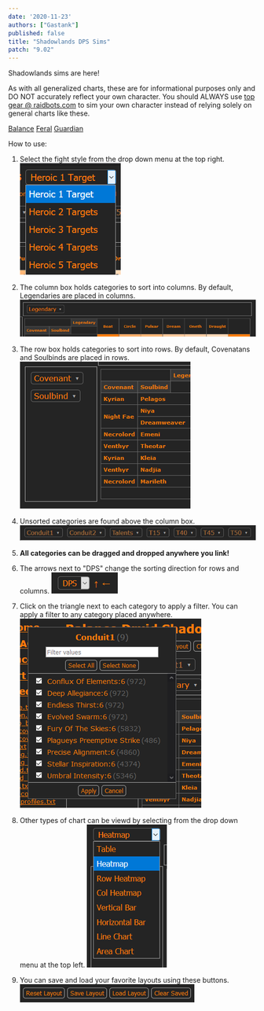 ```yaml
---
date: '2020-11-23'
authors: ["Gastank"]
published: false
title: "Shadowlands DPS Sims"
patch: "9.02"
---
```


Shadowlands sims are here!

As with all generalized charts, these are for informational purposes only and DO NOT accurately reflect your own character. You should ALWAYS use [top gear @ raidbots.com](https://www.raidbots.com/simbot/topgear) to sim your own character instead of relying solely on general charts like these.

<a class="spec balance" href="https://balance-simc.github.io/Balance-SimC/">Balance</a>
<a class="spec feral" href="/sims/cat">Feral</a>
<a class="spec guardian" href="/sims/bear">Guardian</a>

How to use:

1. Select the fight style from the drop down menu at the top right. ![](/sims/help1.png)

1. The column box holds categories to sort into columns. By default, Legendaries are placed in columns. ![](/sims/help2.png)

1. The row box holds categories to sort into rows. By default, Covenatans and Soulbinds are placed in rows. ![](/sims/help3.png)

1. Unsorted categories are found above the column box. ![](/sims/help4.png)

1. **All categories can be dragged and dropped anywhere you link!**

1. The arrows next to "DPS" change the sorting direction for rows and columns. ![](/sims/help8.png)

1. Click on the triangle next to each category to apply a filter. You can apply a filter to any category placed anywhere. ![](/sims/help5.png)

1. Other types of chart can be viewd by selecting from the drop down menu at the top left. ![](/sims/help6.png)

1. You can save and load your favorite layouts using these buttons. ![](/sims/help7.png)
